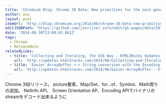 ```yaml
---
title: 'Chromium Blog: Chrome 38 Beta: New primitives for the next-generation web'
author: azu
layout: post
itemUrl: 'http://blog.chromium.org/2014/08/chrome-38-beta-new-primitives-for-next.html'
editJSONPath: 'https://github.com/jser/jser.info/edit/gh-pages/data/2014/08/index.json'
date: '2014-08-30T13:00:03.861Z'
tags:
  - Chrome
  - ReleaseNote
relatedLinks:
  - title: 'Collecting and Iterating, the ES6 Way - HTML5Rocks Updates'
    url: 'http://updates.html5rocks.com/2014/08/Collecting-and-Iterating-the-ES6-Way'
  - title: 'Easier ArrayBuffer <-> String conversion with the Encoding API - HTML5Rocks Updates'
    url: 'http://updates.html5rocks.com/2014/08/Easier-ArrayBuffer---String-conversion-with-the-Encoding-API'
---
```

Chrome 38βリリース。
picture要素、Map/Set、for...of、Symbol、Math周りの追加。
NetInfo API、 Screen Orientation AP、Encoding APIでバイナリのstreamをデコード出来るように

